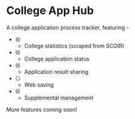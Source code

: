 # College App Hub

A college application process tracker, featuring -

- [x] - College statistics (scraped from SCOIR)
- [x] - College application status
- [x] - Application result sharing
- [ ] - Web saving
- [x] - Supplemental management

More features coming soon!
